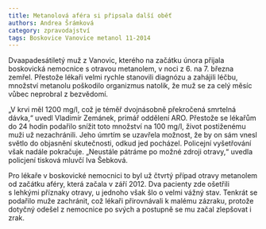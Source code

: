 ```yaml
---
title: Metanolová aféra si připsala další oběť
authors: Andrea Šrámková
category: zpravodajství
tags: Boskovice Vanovice metanol 11-2014
---
```


Dvaapadesátiletý muž z Vanovic, kterého na začátku února přijala boskovická nemocnice s otravou metanolem, v noci z 6. na 7. března zemřel. Přestože lékaři velmi rychle stanovili diagnózu a zahájili léčbu, množství metanolu poškodilo organizmus natolik, že muž se za celý měsíc vůbec neprobral z bezvědomí.

„V krvi měl 1200 mg/l, což je téměř dvojnásobně překročená smrtelná dávka,“ uvedl Vladimír Zemánek, primář oddělení ARO. Přestože se lékařům do 24 hodin podařilo snížit toto množství na 100 mg/l, život postiženému muži už nezachránili. Jeho úmrtím se uzavřela možnost, že by on sám vnesl světlo do objasnění skutečnosti, odkud jed pocházel. Policejní vyšetřování však nadále pokračuje. „Neustále pátráme po možné zdroji otravy,“ uvedla policjení tisková mluvčí Iva Šebková.

Pro lékaře v boskovické nemocnici to byl už čtvrtý případ otravy metanolem od začátku aféry, která začala v září 2012. Dva pacienty zde ošetřili s lehkými příznaky otravy, u jednoho však šlo o velmi vážný stav. Tenkrát se podařilo muže zachránit, což lékaři přirovnávali k malému zázraku, protože dotyčný odešel z nemocnice po svých a postupně se mu začal zlepšovat i zrak. 